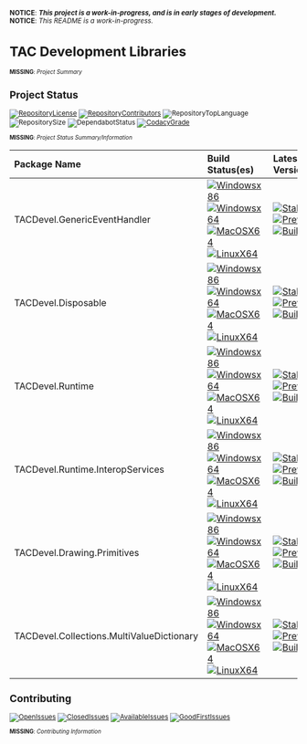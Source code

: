 <small>

**NOTICE**: ***This project is a work-in-progress, and is in early stages of development.***  
**NOTICE**: *This README is a work-in-progress.*

# TAC Development Libraries

<small>**MISSING**: *Project Summary*</small>

## Project Status

[![RepositoryLicense][Repository.License.Badge]][Repository.License.Link]
[![RepositoryContributors][Repository.Contributors.Badge]][Repository.Contributors.Link]
![RepositoryTopLanguage][Repository.TopLanguage.Badge]
![RepositorySize][Repository.Size.Badge]
![DependabotStatus][Dependabot.Badge]
[![CodacyGrade][Codacy.Badge]][Codacy.Link]


<small>**MISSING**: *Project Status Summary/Information*</small>

| Package Name                              | Build Status(es) | Latest Version(s) | Target Framework(s) |
| :---------------------------------------- | :--------------- | :---------------- | :------------------ |
| TACDevel.GenericEventHandler              | [![Windowsx86][Build.TACDevel.GenericEventHandler.WindowsX86]][Build.Link]<br/>[![Windowsx64][Build.TACDevel.GenericEventHandler.WindowsX64]][Build.Link]<br/>[![MacOSX64][Build.TACDevel.GenericEventHandler.MacOSX64]][Build.Link]<br/>[![LinuxX64][Build.TACDevel.GenericEventHandler.LinuxX64]][Build.Link] | [![Stable][Package.TACDevel.GenericEventHandler.Stable]][Package.TACDevel.GenericEventHandler.Stable.Link]<br/>[![Preview][Package.TACDevel.GenericEventHandler.Preview]][Package.TACDevel.GenericEventHandler.Preview.Link]<br/>[![Build][Package.TACDevel.GenericEventHandler.Build]][Package.TACDevel.GenericEventHandler.Build.Link] | ![NETStandard21][Framework.NETStandard21] |
| TACDevel.Disposable                       | [![Windowsx86][Build.TACDevel.Disposable.WindowsX86]][Build.Link]<br/>[![Windowsx64][Build.TACDevel.Disposable.WindowsX64]][Build.Link]<br/>[![MacOSX64][Build.TACDevel.Disposable.MacOSX64]][Build.Link]<br/>[![LinuxX64][Build.TACDevel.Disposable.LinuxX64]][Build.Link] | [![Stable][Package.TACDevel.Disposable.Stable]][Package.TACDevel.Disposable.Stable.Link]<br/>[![Preview][Package.TACDevel.Disposable.Preview]][Package.TACDevel.Disposable.Preview.Link]<br/>[![Build][Package.TACDevel.Disposable.Build]][Package.TACDevel.Disposable.Build.Link] | ![NETStandard21][Framework.NETStandard21] |
| TACDevel.Runtime                          | [![Windowsx86][Build.TACDevel.Runtime.WindowsX86]][Build.Link]<br/>[![Windowsx64][Build.TACDevel.Runtime.WindowsX64]][Build.Link]<br/>[![MacOSX64][Build.TACDevel.Runtime.MacOSX64]][Build.Link]<br/>[![LinuxX64][Build.TACDevel.Runtime.LinuxX64]][Build.Link] | [![Stable][Package.TACDevel.Runtime.Stable]][Package.TACDevel.Runtime.Stable.Link]<br/>[![Preview][Package.TACDevel.Runtime.Preview]][Package.TACDevel.Runtime.Preview.Link]<br/>[![Build][Package.TACDevel.Runtime.Build]][Package.TACDevel.Runtime.Build.Link] | ![NETStandard21][Framework.NETStandard21] |
| TACDevel.Runtime.InteropServices          | [![Windowsx86][Build.TACDevel.Runtime.InteropServices.WindowsX86]][Build.Link]<br/>[![Windowsx64][Build.TACDevel.Runtime.InteropServices.WindowsX64]][Build.Link]<br/>[![MacOSX64][Build.TACDevel.Runtime.InteropServices.MacOSX64]][Build.Link]<br/>[![LinuxX64][Build.TACDevel.Runtime.InteropServices.LinuxX64]][Build.Link] | [![Stable][Package.TACDevel.Runtime.InteropServices.Stable]][Package.TACDevel.Runtime.InteropServices.Stable.Link]<br/>[![Preview][Package.TACDevel.Runtime.InteropServices.Preview]][Package.TACDevel.Runtime.InteropServices.Preview.Link]<br/>[![Build][Package.TACDevel.Runtime.InteropServices.Build]][Package.TACDevel.Runtime.InteropServices.Build.Link] | ![NETStandard21][Framework.NETStandard21] |
| TACDevel.Drawing.Primitives               | [![Windowsx86][Build.TACDevel.Drawing.Primitives.WindowsX86]][Build.Link]<br/>[![Windowsx64][Build.TACDevel.Drawing.Primitives.WindowsX64]][Build.Link]<br/>[![MacOSX64][Build.TACDevel.Drawing.Primitives.MacOSX64]][Build.Link]<br/>[![LinuxX64][Build.TACDevel.Drawing.Primitives.LinuxX64]][Build.Link] | [![Stable][Package.TACDevel.Drawing.Primitives.Stable]][Package.TACDevel.Drawing.Primitives.Stable.Link]<br/>[![Preview][Package.TACDevel.Drawing.Primitives.Preview]][Package.TACDevel.Drawing.Primitives.Preview.Link]<br/>[![Build][Package.TACDevel.Drawing.Primitives.Build]][Package.TACDevel.Drawing.Primitives.Build.Link] | ![NETStandard21][Framework.NETStandard21] |
| TACDevel.Collections.MultiValueDictionary | [![Windowsx86][Build.TACDevel.Collections.MultiValueDictionary.WindowsX86]][Build.Link]<br/>[![Windowsx64][Build.TACDevel.Collections.MultiValueDictionary.WindowsX64]][Build.Link]<br/>[![MacOSX64][Build.TACDevel.Collections.MultiValueDictionary.MacOSX64]][Build.Link]<br/>[![LinuxX64][Build.TACDevel.Collections.MultiValueDictionary.LinuxX64]][Build.Link] | [![Stable][Package.TACDevel.Collections.MultiValueDictionary.Stable]][Package.TACDevel.Collections.MultiValueDictionary.Stable.Link]<br/>[![Preview][Package.TACDevel.Collections.MultiValueDictionary.Preview]][Package.TACDevel.Collections.MultiValueDictionary.Preview.Link]<br/>[![Build][Package.TACDevel.Collections.MultiValueDictionary.Build]][Package.TACDevel.Collections.MultiValueDictionary.Build.Link] | ![NETStandard21][Framework.NETStandard21] |

[Repository.License.Badge]: https://img.shields.io/badge/License-MIT-gray?logo=github
[Repository.License.Link]: https://github.com/tom-corwin/tacdevlibs/blob/master/LICENSE.md
[Repository.Contributors.Badge]: https://img.shields.io/github/contributors-anon/tom-corwin/tacdevlibs?color=gray&label=Contributors&logo=github
[Repository.Contributors.Link]: https://github.com/tom-corwin/tacdevlibs/graphs/contributors
[Repository.TopLanguage.Badge]: https://img.shields.io/github/languages/top/tom-corwin/tacdevlibs?color=%2305930C&label=C%23%20%288.0%29&logo=github
[Repository.Size.Badge]: https://img.shields.io/github/repo-size/tom-corwin/tacdevlibs?color=gray&label=Size&logo=github
[Dependabot.Badge]: https://badgen.net/dependabot/tom-corwin/tacdevlibs/?icon=dependabot&label=Dependabot
[Codacy.Badge]: https://img.shields.io/codacy/grade/ddc482a56b6349b0958d1eb65d0c047a?label=Code%20Quality&logo=codacy
[Codacy.Link]: https://app.codacy.com/manual/tom-corwin/tacdevlibs/dashboard
[Build.Link]: http://localhost
[Framework.NETStandard21]: https://img.shields.io/badge/TargetFramework-netstandard2.1-blue?logo=.net
[Framework.NETCoreApp31]: https://img.shields.io/badge/TargetFramework-netcoreapp3.1-blue?logo=.net
[Build.TACDevel.GenericEventHandler.WindowsX86]: http://localhost
[Build.TACDevel.GenericEventHandler.WindowsX64]: http://localhost
[Build.TACDevel.GenericEventHandler.MacOSX64]: http://localhost
[Build.TACDevel.GenericEventHandler.LinuxX64]: http://localhost
[Package.TACDevel.GenericEventHandler.Stable]: https://img.shields.io/nuget/v/TACDevel.GenericEventHandler?color=blue&label=Stable&logo=nuget&logoColor=blue
[Package.TACDevel.GenericEventHandler.Preview]: https://img.shields.io/nuget/vpre/TACDevel.GenericEventHandler?color=blueviolet&label=Preview&logo=nuget&logoColor=blue
[Package.TACDevel.GenericEventHandler.Build]: https://img.shields.io/myget/tacdevlibs/vpre/TACDevel.GenericEventHandler?color=orange&label=Build&logo=nuget&logoColor=green
[Package.TACDevel.GenericEventHandler.Stable.Link]: http://localhost
[Package.TACDevel.GenericEventHandler.Preview.Link]: http://localhost
[Package.TACDevel.GenericEventHandler.Build.Link]: http://localhost
[Build.TACDevel.Disposable.WindowsX86]: http://localhost
[Build.TACDevel.Disposable.WindowsX64]: http://localhost
[Build.TACDevel.Disposable.MacOSX64]: http://localhost
[Build.TACDevel.Disposable.LinuxX64]: http://localhost
[Package.TACDevel.Disposable.Stable]: https://img.shields.io/nuget/v/TACDevel.Disposable?color=blue&label=Stable&logo=nuget&logoColor=blue
[Package.TACDevel.Disposable.Preview]: https://img.shields.io/nuget/vpre/TACDevel.Disposable?color=blueviolet&label=Preview&logo=nuget&logoColor=blue
[Package.TACDevel.Disposable.Build]: https://img.shields.io/myget/tacdevlibs/vpre/TACDevel.Disposable?color=orange&label=Build&logo=nuget&logoColor=green
[Package.TACDevel.Disposable.Stable.Link]: http://localhost
[Package.TACDevel.Disposable.Preview.Link]: http://localhost
[Package.TACDevel.Disposable.Build.Link]: http://localhost
[Build.TACDevel.Runtime.WindowsX86]: http://localhost
[Build.TACDevel.Runtime.WindowsX64]: http://localhost
[Build.TACDevel.Runtime.MacOSX64]: http://localhost
[Build.TACDevel.Runtime.LinuxX64]: http://localhost
[Package.TACDevel.Runtime.Stable]: https://img.shields.io/nuget/v/TACDevel.Runtime?color=blue&label=Stable&logo=nuget&logoColor=blue
[Package.TACDevel.Runtime.Preview]: https://img.shields.io/nuget/vpre/TACDevel.Runtime?color=blueviolet&label=Preview&logo=nuget&logoColor=blue
[Package.TACDevel.Runtime.Build]: https://img.shields.io/myget/tacdevlibs/vpre/TACDevel.Runtime?color=orange&label=Build&logo=nuget&logoColor=green
[Package.TACDevel.Runtime.Stable.Link]: http://localhost
[Package.TACDevel.Runtime.Preview.Link]: http://localhost
[Package.TACDevel.Runtime.Build.Link]: http://localhost
[Build.TACDevel.Runtime.InteropServices.WindowsX86]: http://localhost
[Build.TACDevel.Runtime.InteropServices.WindowsX64]: http://localhost
[Build.TACDevel.Runtime.InteropServices.MacOSX64]: http://localhost
[Build.TACDevel.Runtime.InteropServices.LinuxX64]: http://localhost
[Package.TACDevel.Runtime.InteropServices.Stable]: https://img.shields.io/nuget/v/TACDevel.Runtime.InteropServices?color=blue&label=Stable&logo=nuget&logoColor=blue
[Package.TACDevel.Runtime.InteropServices.Preview]: https://img.shields.io/nuget/vpre/TACDevel.Runtime.InteropServices?color=blueviolet&label=Preview&logo=nuget&logoColor=blue
[Package.TACDevel.Runtime.InteropServices.Build]: https://img.shields.io/myget/tacdevlibs/vpre/TACDevel.Runtime.InteropServices?color=orange&label=Build&logo=nuget&logoColor=green
[Package.TACDevel.Runtime.InteropServices.Stable.Link]: http://localhost
[Package.TACDevel.Runtime.InteropServices.Preview.Link]: http://localhost
[Package.TACDevel.Runtime.InteropServices.Build.Link]: http://localhost
[Build.TACDevel.Drawing.Primitives.WindowsX86]: http://localhost
[Build.TACDevel.Drawing.Primitives.WindowsX64]: http://localhost
[Build.TACDevel.Drawing.Primitives.MacOSX64]: http://localhost
[Build.TACDevel.Drawing.Primitives.LinuxX64]: http://localhost
[Package.TACDevel.Drawing.Primitives.Stable]: https://img.shields.io/nuget/v/TACDevel.Drawing.Primitives?color=blue&label=Stable&logo=nuget&logoColor=blue
[Package.TACDevel.Drawing.Primitives.Preview]: https://img.shields.io/nuget/vpre/TACDevel.Drawing.Primitives?color=blueviolet&label=Preview&logo=nuget&logoColor=blue
[Package.TACDevel.Drawing.Primitives.Build]: https://img.shields.io/myget/tacdevlibs/vpre/TACDevel.Drawing.Primitives?color=orange&label=Build&logo=nuget&logoColor=green
[Package.TACDevel.Drawing.Primitives.Stable.Link]: http://localhost
[Package.TACDevel.Drawing.Primitives.Preview.Link]: http://localhost
[Package.TACDevel.Drawing.Primitives.Build.Link]: http://localhost
[Build.TACDevel.Collections.MultiValueDictionary.WindowsX86]: http://localhost
[Build.TACDevel.Collections.MultiValueDictionary.WindowsX64]: http://localhost
[Build.TACDevel.Collections.MultiValueDictionary.MacOSX64]: http://localhost
[Build.TACDevel.Collections.MultiValueDictionary.LinuxX64]: http://localhost
[Package.TACDevel.Collections.MultiValueDictionary.Stable]: https://img.shields.io/nuget/v/TACDevel.Collections.MultiValueDictionary?color=blue&label=Stable&logo=nuget&logoColor=blue
[Package.TACDevel.Collections.MultiValueDictionary.Preview]: https://img.shields.io/nuget/vpre/TACDevel.Collections.MultiValueDictionary?color=blueviolet&label=Preview&logo=nuget&logoColor=blue
[Package.TACDevel.Collections.MultiValueDictionary.Build]: https://img.shields.io/myget/tacdevlibs/vpre/TACDevel.Collections.MultiValueDictionary?color=orange&label=Build&logo=nuget&logoColor=green
[Package.TACDevel.Collections.MultiValueDictionary.Stable.Link]: http://localhost
[Package.TACDevel.Collections.MultiValueDictionary.Preview.Link]: http://localhost
[Package.TACDevel.Collections.MultiValueDictionary.Build.Link]: http://localhost
[Repository.OpenIssues.Badge]: https://img.shields.io/github/issues-raw/tom-corwin/tacdevlibs?color=brightgreen&label=Issues%3AOpen&logo=github
[Repository.OpenIssues.Link]: https://github.com/tom-corwin/tacdevlibs/issues?q=is%3Aissue+is%3Aopen
[Repository.ClosedIssues.Badge]: https://img.shields.io/github/issues-closed-raw/tom-corwin/tacdevlibs?color=red&label=Issues%3AClosed&logo=github
[Repository.ClosedIssues.Link]: https://github.com/tom-corwin/tacdevlibs/issues?q=is%3Aissue+is%3Aclosed
[Repository.AvailableIssues.Badge]: https://img.shields.io/github/issues-raw/tom-corwin/tacdevlibs/Status:Available?color=green&label=Issue%3AStatus%3AAvailable&logo=github
[Repository.AvailableIssues.Link]: https://github.com/tom-corwin/tacdevlibs/issues?q=is%3Aissue+is%3Aopen+label%3AStatus%3AAvailable
[Repository.GoodFirstIssues.Badge]: https://img.shields.io/github/issues-raw/tom-corwin/tacdevlibs/Meta:GoodFirstIssue?color=green&label=Issue%3AMeta%3AGoodFirstIssue&logo=github
[Repository.GoodFirstIssues.Link]: https://github.com/tom-corwin/tacdevlibs/issues?q=is%3Aissue+is%3Aopen+label%3AMeta%3AGoodFirstIssue

## Contributing

[![OpenIssues][Repository.OpenIssues.Badge]][Repository.OpenIssues.Link]
[![ClosedIssues][Repository.ClosedIssues.Badge]][Repository.ClosedIssues.Link]
[![AvailableIssues][Repository.AvailableIssues.Badge]][Repository.AvailableIssues.Link]
[![GoodFirstIssues][Repository.GoodFirstIssues.Badge]][Repository.GoodFirstIssues.Link]

<small>**MISSING**: *Contributing Information*</small>

</small>

<!--

## Using TCDFx Packages

For examples, see the `examples\` directory.

### Runtime Prerequisites

| Operating System | Prerequisites                                  |
| :--------------- | :----------------------------------------------|
| Windows 7/8.1/10 | Microsoft .NET Core 3.0 Runtime                |
| Linux            | Microsoft .NET Core 3.0 Runtime<br/>GTK+ 3.10+ |
| macOS            | Microsoft .NET Core 3.0 Runtime                |

### Utilizing Pre-Built Packages

While following these instructions:

  * Replace `{PackageName}` with the package you want to use.  
  * Replace `{PackageVersion}` with the version of the package.

#### Install using .NET CLI

Run the following command in a command-line interface and enter the following:

```
dotnet add package {PackageName} --version {PackageVersion}
```

#### Install using a PackageReference

Add the following to your `.csproj`:

```xml
<ItemGroup>
  <PackageReference Include="{PackageName}" Version="{PackageVersion}" />
</ItemGroup>
```

### Building From Source

You can build the packages just by installing the prerequisites and running a few commands. Use the steps below to get started!

#### Build Prerequisites

| Operating System | Prerequisites               |
| :--------------- | :---------------------------|
| Windows 7/8.1/10 | Microsoft .NET Core 3.0 SDK |
| Linux            | Microsoft .NET Core 3.0 SDK |
| macOS            | Microsoft .NET Core 3.0 SDK |

#### Build Using a CLI

Run the following command in a command-line interface in the root directory of this repository (with respect to OS):

```
dotnet build dirs.proj
```

[File.Contributing.Link]: https://github.com/tom-corwin/tcdfx/blob/master/CONTRIBUTING.md
[AzurePipelines.Link]: https://azure.microsoft.com/en-us/services/devops/pipelines/
[DotNetCore.SupportedOS.Link]: https://github.com/dotnet/core/blob/master/release-notes/3.0/3.0-supported-os.md
[BuildStatus.Link]: https://dev.azure.com/tom-corwin/tcdfx/_build/latest?definitionId=15&branchName=master
[BuildStatus.TCDFxCore_Windows81_Debug.Badge]: https://dev.azure.com/tom-corwin/tcdfx/_apis/build/status/TCDFx?branchName=master&jobName=TCDFxCore_Windows81_Debug
[BuildStatus.TCDFxCore_Windows81_Release.Badge]: https://dev.azure.com/tom-corwin/tcdfx/_apis/build/status/TCDFx?branchName=master&jobName=TCDFxCore_Windows81_Release
[BuildStatus.TCDFxCore_Windows10_Debug.Badge]: https://dev.azure.com/tom-corwin/tcdfx/_apis/build/status/TCDFx?branchName=master&jobName=TCDFxCore_Windows10_Debug
[BuildStatus.TCDFxCore_Windows10_Release.Badge]: https://dev.azure.com/tom-corwin/tcdfx/_apis/build/status/TCDFx?branchName=master&jobName=TCDFxCore_Windows10_Release
[BuildStatus.TCDFxCore_Ubuntu1604_Debug.Badge]: https://dev.azure.com/tom-corwin/tcdfx/_apis/build/status/TCDFx?branchName=master&jobName=TCDFxCore_Ubuntu1604_Debug
[BuildStatus.TCDFxCore_Ubuntu1604_Release.Badge]: https://dev.azure.com/tom-corwin/tcdfx/_apis/build/status/TCDFx?branchName=master&jobName=TCDFxCore_Ubuntu1604_Release
[BuildStatus.TCDFxCore_macOS1013_Debug.Badge]: https://dev.azure.com/tom-corwin/tcdfx/_apis/build/status/TCDFx?branchName=master&jobName=TCDFxCore_macOS1013_Debug
[BuildStatus.TCDFxCore_macOS1013_Release.Badge]: https://dev.azure.com/tom-corwin/tcdfx/_apis/build/status/TCDFx?branchName=master&jobName=TCDFxCore_macOS1013_Release
[BuildStatus.TCDFxCore_macOS1014_Debug.Badge]: https://dev.azure.com/tom-corwin/tcdfx/_apis/build/status/TCDFx?branchName=master&jobName=TCDFxCore_macOS1014_Debug
[BuildStatus.TCDFxCore_macOS1014_Release.Badge]: https://dev.azure.com/tom-corwin/tcdfx/_apis/build/status/TCDFx?branchName=master&jobName=TCDFxCore_macOS1014_Release
[BuildStatus.TCDFxUI_Windows81_Debug.Badge]: https://dev.azure.com/tom-corwin/tcdfx/_apis/build/status/TCDFx?branchName=master&jobName=TCDFxUI_Windows81_Debug
[BuildStatus.TCDFxUI_Windows81_Release.Badge]: https://dev.azure.com/tom-corwin/tcdfx/_apis/build/status/TCDFx?branchName=master&jobName=TCDFxUI_Windows81_Release
[BuildStatus.TCDFxUI_Windows10_Debug.Badge]: https://dev.azure.com/tom-corwin/tcdfx/_apis/build/status/TCDFx?branchName=master&jobName=TCDFxUI_Windows10_Debug
[BuildStatus.TCDFxUI_Windows10_Release.Badge]: https://dev.azure.com/tom-corwin/tcdfx/_apis/build/status/TCDFx?branchName=master&jobName=TCDFxUI_Windows10_Release
[BuildStatus.TCDFxUI_Ubuntu1604_Debug.Badge]: https://dev.azure.com/tom-corwin/tcdfx/_apis/build/status/TCDFx?branchName=master&jobName=TCDFxUI_Ubuntu1604_Debug
[BuildStatus.TCDFxUI_Ubuntu1604_Release.Badge]: https://dev.azure.com/tom-corwin/tcdfx/_apis/build/status/TCDFx?branchName=master&jobName=TCDFxUI_Ubuntu1604_Release
[BuildStatus.TCDFxUI_macOS1013_Debug.Badge]: https://dev.azure.com/tom-corwin/tcdfx/_apis/build/status/TCDFx?branchName=master&jobName=TCDFxUI_macOS1013_Debug
[BuildStatus.TCDFxUI_macOS1013_Release.Badge]: https://dev.azure.com/tom-corwin/tcdfx/_apis/build/status/TCDFx?branchName=master&jobName=TCDFxUI_macOS1013_Release
[BuildStatus.TCDFxUI_macOS1014_Debug.Badge]: https://dev.azure.com/tom-corwin/tcdfx/_apis/build/status/TCDFx?branchName=master&jobName=TCDFxUI_macOS1014_Debug
[BuildStatus.TCDFxUI_macOS1014_Release.Badge]: https://dev.azure.com/tom-corwin/tcdfx/_apis/build/status/TCDFx?branchName=master&jobName=TCDFxUI_macOS1014_Release
[Versions.TCDFxCore.Stable.Badge]: https://img.shields.io/nuget/v/TCDFx.Core.svg?color=blue&label=Stable&logo=nuget
[Versions.TCDFxCore.Preview.Badge]: https://img.shields.io/nuget/vpre/TCDFx.Core.svg?color=orange&label=Preview&logo=nuget
[Versions.TCDFxUI.Stable.Badge]: https://img.shields.io/nuget/v/TCDFx.UI.svg?color=blue&label=Stable&logo=nuget
[Versions.TCDFxUI.Preview.Badge]: https://img.shields.io/nuget/vpre/TCDFx.UI.svg?color=orange&label=Preview&logo=nuget
-->